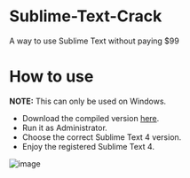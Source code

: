 # Sublime-Text-Crack
A way to use Sublime Text without paying $99

# How to use

**NOTE:** This can only be used on Windows.
- Download the compiled version [here](https://github.com/Jimmy-Blue/Sublime-Text-Crack/releases/download/0.0.1/sublime_text_crack.exe).
- Run it as Administrator.
- Choose the correct Sublime Text 4 version.
- Enjoy the registered Sublime Text 4.

![image](https://user-images.githubusercontent.com/60958064/194717867-6ffc856f-e32e-4a8d-a0e0-e93325c55e9a.png)
